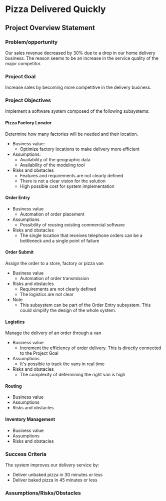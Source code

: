 # Pizza Delivered Quickly

## Project Overview Statement

### Problem/opportunity

Our sales revenue decreased by 30% due to a drop in our home delivery business.
The reason seems to be an increase in the service quality of the major competitor.
### Project Goal

Increase sales by becoming more competitive in the delivery business.
### Project Objectives

Implement a software system composed of the following subsystems:

#### Pizza Factory Locator

Determine how many factories will be needed and their location.

- Business value:
  - Optimize factory locations to make delivery more efficient
- Assumptions:
  - Availability of the geographic data
  - Availability of the modeling tool
- Risks and obstacles
  - Features and requirements are not clearly defined
  - There is not a clear vision for the solution
  - High possible cost for system implementation

#### Order Entry

- Business value
  - Automation of order placement
- Assumptions
  - Possibility of reusing existing commercial software
- Risks and obstacles
  - The single location that receives telephone orders can be a bottleneck and a single point of failure

#### Order Submit
Assign the order to a store, factory or pizza van
- Business value
  - Automation of order transmission 
- Risks and obstacles
  - Requirements are not clearly defined
  - The logistics are not clear
- Note
  - This subsystem can be part of the Order Entry subsystem. 
  This could simplify the design of the whole system.

#### Logistics
Manage the delivery of an order through a van
- Business value
  - Increment the efficiency of order delivery. This is directly connected to the Project Goal
- Assumptions
  - It's possible to track the vans in real time
- Risks and obstacles
  - The complexity of determining the right van is high 

#### Routing

- Business value
- Assumptions
- Risks and obstacles

#### Inventory Management

- Business value
- Assumptions
- Risks and obstacles


### Success Criteria

The system improves our delivery service by:

- Deliver unbaked pizza in 30 minutes or less
- Deliver baked pizza in 45 minutes or less

### Assumptions/Risks/Obstacles
